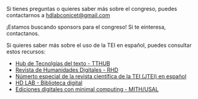 Si tienes preguntas o quieres saber más sobre el congreso, puedes contactarnos a [hdlabconicet@gmail.com](mailto:hdlabconicet@gmail.com)

¡Estamos buscando sponsors para el congreso! Si te einteresa, contactanos.

Si quieres saber más sobre el uso de la TEI en español, puedes consultar estos recursos:

- [Hub de Tecnolgías del texto - TTHUB](https://tthub.io/)
- [Revista de Humanidades Digitales - RHD](https://revistas.uned.es/index.php/RHD/about) 
- [Númerto especial de la revista científica de la TEI (JTEI) en español](https://journals.openedition.org/jtei/) 
- [HD LAB - Biblioteca digital](https://hdlab.space/biblioteca-digital/)  
- [Ediciones digitales con minimal computing - MITH/USAL](https://raffazizzi.gitlab.io/minimaldigipub/es/) 